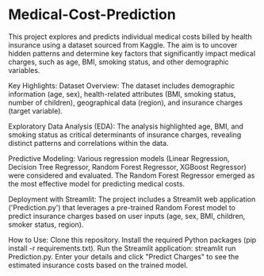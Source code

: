 # Medical-Cost-Prediction

This project explores and predicts individual medical costs billed by health insurance using a dataset sourced from Kaggle. The aim is to uncover hidden patterns and determine key factors that significantly impact medical charges, such as age, BMI, smoking status, and other demographic variables.

Key Highlights:
Dataset Overview: The dataset includes demographic information (age, sex), health-related attributes (BMI, smoking status, number of children), geographical data (region), and insurance charges (target variable).

Exploratory Data Analysis (EDA): The analysis highlighted age, BMI, and smoking status as critical determinants of insurance charges, revealing distinct patterns and correlations within the data.

Predictive Modeling: Various regression models (Linear Regression, Decision Tree Regressor, Random Forest Regressor, XGBoost Regressor) were considered and evaluated. The Random Forest Regressor emerged as the most effective model for predicting medical costs.

Deployment with Streamlit: The project includes a Streamlit web application ('Prediction.py') that leverages a pre-trained Random Forest model to predict insurance charges based on user inputs (age, sex, BMI, children, smoker status, region).

How to Use:
Clone this repository.
Install the required Python packages (pip install -r requirements.txt).
Run the Streamlit application: streamlit run Prediction.py.
Enter your details and click "Predict Charges" to see the estimated insurance costs based on the trained model.
